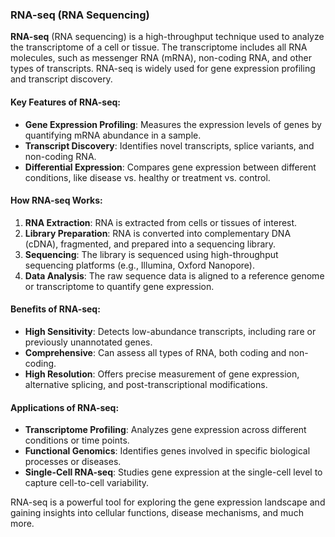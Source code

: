 ### **RNA-seq (RNA Sequencing)**

**RNA-seq** (RNA sequencing) is a high-throughput technique used to analyze the transcriptome of a cell or tissue. The transcriptome includes all RNA molecules, such as messenger RNA (mRNA), non-coding RNA, and other types of transcripts. RNA-seq is widely used for gene expression profiling and transcript discovery.

#### **Key Features of RNA-seq:**

- **Gene Expression Profiling**: Measures the expression levels of genes by quantifying mRNA abundance in a sample.
- **Transcript Discovery**: Identifies novel transcripts, splice variants, and non-coding RNA.
- **Differential Expression**: Compares gene expression between different conditions, like disease vs. healthy or treatment vs. control.

#### **How RNA-seq Works**:
1. **RNA Extraction**: RNA is extracted from cells or tissues of interest.
2. **Library Preparation**: RNA is converted into complementary DNA (cDNA), fragmented, and prepared into a sequencing library.
3. **Sequencing**: The library is sequenced using high-throughput sequencing platforms (e.g., Illumina, Oxford Nanopore).
4. **Data Analysis**: The raw sequence data is aligned to a reference genome or transcriptome to quantify gene expression.

#### **Benefits of RNA-seq**:
- **High Sensitivity**: Detects low-abundance transcripts, including rare or previously unannotated genes.
- **Comprehensive**: Can assess all types of RNA, both coding and non-coding.
- **High Resolution**: Offers precise measurement of gene expression, alternative splicing, and post-transcriptional modifications.

#### **Applications of RNA-seq**:
- **Transcriptome Profiling**: Analyzes gene expression across different conditions or time points.
- **Functional Genomics**: Identifies genes involved in specific biological processes or diseases.
- **Single-Cell RNA-seq**: Studies gene expression at the single-cell level to capture cell-to-cell variability.

RNA-seq is a powerful tool for exploring the gene expression landscape and gaining insights into cellular functions, disease mechanisms, and much more.

